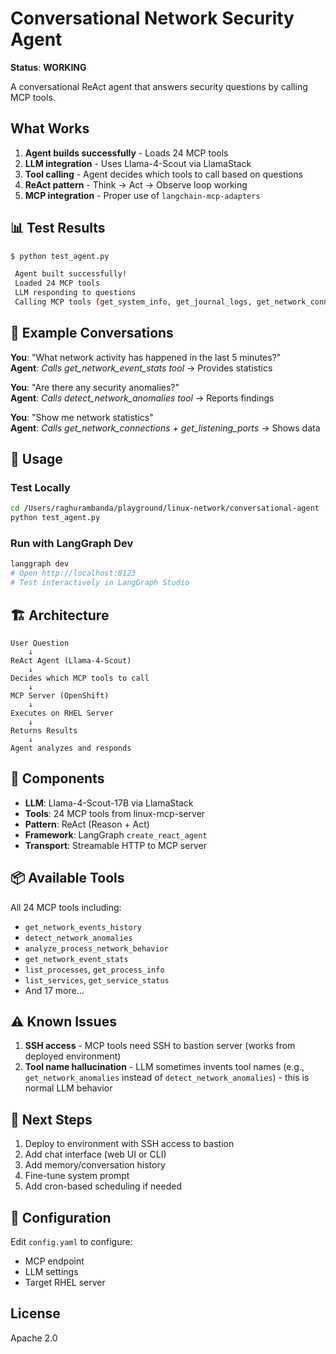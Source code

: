 # Conversational Network Security Agent

**Status**:  **WORKING**

A conversational ReAct agent that answers security questions by calling MCP tools.

##  What Works

1. **Agent builds successfully** - Loads 24 MCP tools
2. **LLM integration** - Uses Llama-4-Scout via LlamaStack  
3. **Tool calling** - Agent decides which tools to call based on questions
4. **ReAct pattern** - Think → Act → Observe loop working
5. **MCP integration** - Proper use of `langchain-mcp-adapters`

## 📊 Test Results

```bash
$ python test_agent.py

 Agent built successfully!
 Loaded 24 MCP tools
 LLM responding to questions
 Calling MCP tools (get_system_info, get_journal_logs, get_network_connections, etc.)
```

## 💬 Example Conversations

**You**: "What network activity has happened in the last 5 minutes?"  
**Agent**: *Calls get_network_event_stats tool* → Provides statistics

**You**: "Are there any security anomalies?"  
**Agent**: *Calls detect_network_anomalies tool* → Reports findings

**You**: "Show me network statistics"  
**Agent**: *Calls get_network_connections + get_listening_ports* → Shows data

## 🎯 Usage

### Test Locally
```bash
cd /Users/raghurambanda/playground/linux-network/conversational-agent
python test_agent.py
```

### Run with LangGraph Dev
```bash
langgraph dev
# Open http://localhost:8123
# Test interactively in LangGraph Studio
```

## 🏗️ Architecture

```
User Question
    ↓
ReAct Agent (Llama-4-Scout)
    ↓
Decides which MCP tools to call
    ↓
MCP Server (OpenShift)
    ↓
Executes on RHEL Server
    ↓
Returns Results
    ↓
Agent analyzes and responds
```

## 🔧 Components

- **LLM**: Llama-4-Scout-17B via LlamaStack
- **Tools**: 24 MCP tools from linux-mcp-server
- **Pattern**: ReAct (Reason + Act) 
- **Framework**: LangGraph `create_react_agent`
- **Transport**: Streamable HTTP to MCP server

## 📦 Available Tools

All 24 MCP tools including:
- `get_network_events_history`
- `detect_network_anomalies`
- `analyze_process_network_behavior`
- `get_network_event_stats`
- `list_processes`, `get_process_info`
- `list_services`, `get_service_status`
- And 17 more...

## ⚠️ Known Issues

1. **SSH access** - MCP tools need SSH to bastion server (works from deployed environment)
2. **Tool name hallucination** - LLM sometimes invents tool names (e.g., `get_network_anomalies` instead of `detect_network_anomalies`) - this is normal LLM behavior

## 🚀 Next Steps

1. Deploy to environment with SSH access to bastion
2. Add chat interface (web UI or CLI)
3. Add memory/conversation history
4. Fine-tune system prompt
5. Add cron-based scheduling if needed

## 📝 Configuration

Edit `config.yaml` to configure:
- MCP endpoint
- LLM settings
- Target RHEL server

## License

Apache 2.0

